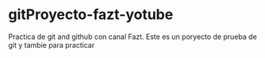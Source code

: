 # gitProyecto-fazt-yotube
Practica de git and github con canal Fazt.
Este es un poryecto de prueba de git y tambie para practicar
